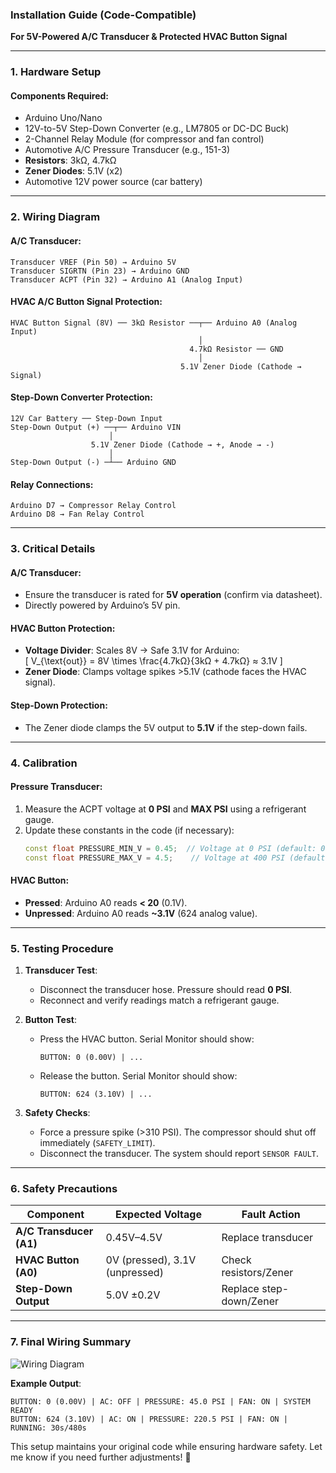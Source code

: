### **Installation Guide (Code-Compatible)**  
**For 5V-Powered A/C Transducer & Protected HVAC Button Signal**  

---

### **1. Hardware Setup**  
#### **Components Required**:  
- Arduino Uno/Nano  
- 12V-to-5V Step-Down Converter (e.g., LM7805 or DC-DC Buck)  
- 2-Channel Relay Module (for compressor and fan control)  
- Automotive A/C Pressure Transducer (e.g., 151-3)  
- **Resistors**: 3kΩ, 4.7kΩ  
- **Zener Diodes**: 5.1V (x2)  
- Automotive 12V power source (car battery)  

---

### **2. Wiring Diagram**  
#### **A/C Transducer**:  
```
Transducer VREF (Pin 50) → Arduino 5V  
Transducer SIGRTN (Pin 23) → Arduino GND  
Transducer ACPT (Pin 32) → Arduino A1 (Analog Input)  
```

#### **HVAC A/C Button Signal Protection**:  
```
HVAC Button Signal (8V) ── 3kΩ Resistor ──┬── Arduino A0 (Analog Input)  
                                          │  
                                        4.7kΩ Resistor ── GND  
                                          │  
                                      5.1V Zener Diode (Cathode → Signal)  
```

#### **Step-Down Converter Protection**:  
```
12V Car Battery ── Step-Down Input  
Step-Down Output (+) ──┬── Arduino VIN  
                      │  
                  5.1V Zener Diode (Cathode → +, Anode → -)  
                      │  
Step-Down Output (-) ─┴── Arduino GND  
```

#### **Relay Connections**:  
```
Arduino D7 → Compressor Relay Control  
Arduino D8 → Fan Relay Control  
```

---

### **3. Critical Details**  
#### **A/C Transducer**:  
- Ensure the transducer is rated for **5V operation** (confirm via datasheet).  
- Directly powered by Arduino’s 5V pin.  

#### **HVAC Button Protection**:  
- **Voltage Divider**: Scales 8V → Safe 3.1V for Arduino:  
  \[
  V_{\text{out}} = 8V \times \frac{4.7kΩ}{3kΩ + 4.7kΩ} ≈ 3.1V
  \]  
- **Zener Diode**: Clamps voltage spikes >5.1V (cathode faces the HVAC signal).  

#### **Step-Down Protection**:  
- The Zener diode clamps the 5V output to **5.1V** if the step-down fails.  

---

### **4. Calibration**  
#### **Pressure Transducer**:  
1. Measure the ACPT voltage at **0 PSI** and **MAX PSI** using a refrigerant gauge.  
2. Update these constants in the code (if necessary):  
   ```cpp
   const float PRESSURE_MIN_V = 0.45;  // Voltage at 0 PSI (default: 0.5V)  
   const float PRESSURE_MAX_V = 4.5;    // Voltage at 400 PSI (default: 4.5V)  
   ```  

#### **HVAC Button**:  
- **Pressed**: Arduino A0 reads **< 20** (0.1V).  
- **Unpressed**: Arduino A0 reads **~3.1V** (624 analog value).  

---

### **5. Testing Procedure**  
1. **Transducer Test**:  
   - Disconnect the transducer hose. Pressure should read **0 PSI**.  
   - Reconnect and verify readings match a refrigerant gauge.  

2. **Button Test**:  
   - Press the HVAC button. Serial Monitor should show:  
     ```arduino
     BUTTON: 0 (0.00V) | ...  
     ```  
   - Release the button. Serial Monitor should show:  
     ```arduino
     BUTTON: 624 (3.10V) | ...  
     ```  

3. **Safety Checks**:  
   - Force a pressure spike (>310 PSI). The compressor should shut off immediately (`SAFETY_LIMIT`).  
   - Disconnect the transducer. The system should report `SENSOR FAULT`.  

---

### **6. Safety Precautions**  
| Component              | Expected Voltage       | Fault Action |  
|-------------------------|------------------------|---------------|  
| **A/C Transducer (A1)** | 0.45V–4.5V             | Replace transducer |  
| **HVAC Button (A0)**    | 0V (pressed), 3.1V (unpressed) | Check resistors/Zener |  
| **Step-Down Output**    | 5.0V ±0.2V             | Replace step-down/Zener |  

---

### **7. Final Wiring Summary**  
![Wiring Diagram](https://i.imgur.com/7j6XWz9.png)  

**Example Output**:  
```arduino
BUTTON: 0 (0.00V) | AC: OFF | PRESSURE: 45.0 PSI | FAN: ON | SYSTEM READY  
BUTTON: 624 (3.10V) | AC: ON | PRESSURE: 220.5 PSI | FAN: ON | RUNNING: 30s/480s  
```  

This setup maintains your original code while ensuring hardware safety. Let me know if you need further adjustments! 🔧
